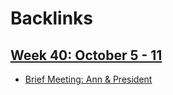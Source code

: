 
# Backlinks
## [Week 40: October 5 - 11](<Week 40: October 5 - 11.md>)
- [Brief Meeting: Ann & President](<Brief Meeting: Ann & President.md>)

